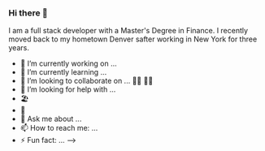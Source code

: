 ### Hi there 👋

I am a full stack developer with a Master's Degree in Finance. I recently moved back to my hometown Denver safter working in New York for three years.

- 🔭 I’m currently working on ...
- 🌱 I’m currently learning ...
- 👯 I’m looking to collaborate on ...
:man_technologist:
:technologist:
- 🤔 I’m looking for help with ...
- :beach_umbrella:
- :football:
- 💬 Ask me about ...
- 📫 How to reach me: ...
- ⚡ Fun fact: ...
-->
